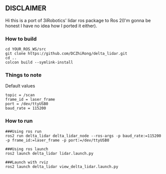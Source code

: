 ## DISCLAIMER
Hi this is a port of 3iRobotics' lidar ros package to Ros 2(I'm gonna be honest I have no idea how I ported it either).

### How to build
```
cd YOUR_ROS_WS/src
git clone https://github.com/DCZhiRong/delta_lidar.git
cd ..
colcon build --symlink-install
```

### Things to note
Default values
```
topic = /scan
frame_id = laser_frame
port = /dev/ttyUSB0
baud_rate = 115200
```


### How to run
```
###Using ros run
ros2 run delta_lidar delta_lidar_node --ros-args -p baud_rate:=115200 -p frame_id:=laser_frame -p port:=/dev/ttyUSB0

###Using ros launch
ros2 launch delta_lidar lidar.launch.py

###Launch with rviz
ros2 launch delta_lidar view_delta_lidar.launch.py
```




